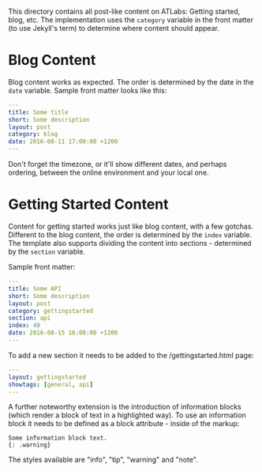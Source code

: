This directory contains all post-like content on ATLabs: Getting started, blog, etc. The implementation uses the `category` variable in the front matter (to use Jekyll's term) to determine where content should appear.

# Blog Content

Blog content works as expected. The order is determined by the date in the `date` variable. Sample front matter looks like this:

```yaml
---
title: Some title
short: Some description
layout: post
category: blog
date: 2016-08-11 17:00:00 +1200
---
```

Don't forget the timezone, or it'll show different dates, and perhaps ordering, between the online environment and your local one.

# Getting Started Content

Content for getting started works just like blog content, with a few gotchas. Different to the blog content, the order is determined by the `index` variable. The template also supports dividing the content into sections - determined by the `section` variable.

Sample front matter:

```yaml
---
title: Some API
short: Some description
layout: post
category: gettingstarted
section: api
index: 40
date: 2016-08-15 16:00:00 +1200
---
```

To add a new section it needs to be added to the /gettingstarted.html page:

```yaml
---
layout: gettingstarted
showtags: [general, api]
---
```

A further noteworthy extension is the introduction of information blocks (which render a block of text in a highlighted way). To use an information block it needs to be defined as a block attribute - inside of the markup:

```
Some information block text.
{: .warning}
```

The styles available are "info", "tip", "warning" and "note".
